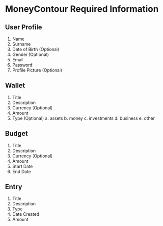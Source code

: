 # MoneyContour Required Information

## User Profile
1. Name
2. Surname
3. Date of Birth (Optional)
4. Gender (Optional)
6. Email
7. Password
8. Profile Picture (Optional)

## Wallet
1. Title
2. Description
3. Currency (Optional)
4. Amount
5. Type (Optional)
	a. assets
	b. money
	c. investments
	d. business
	e. other 
	
## Budget
1. Title
2. Description
4. Currency (Optional)
5. Amount
6. Start Date
7. End Date

## Entry
1. Title
2. Description
3. Type
4. Date Created
6. Amount